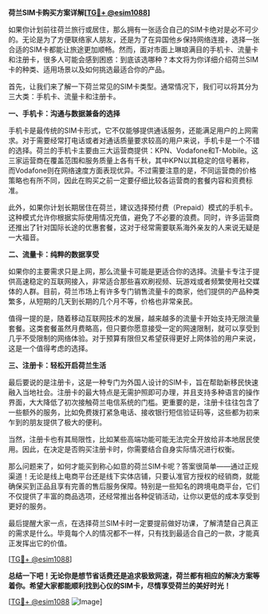 **荷兰SIM卡购买方案详解[[TG💪+ @esim1088](https://t.me/s/esim1088)]**

如果你计划前往荷兰旅行或居住，那么拥有一张适合自己的SIM卡绝对是必不可少的。无论是为了方便联络家人朋友，还是为了在异国他乡保持网络连接，选择一张合适的SIM卡都能让旅途更加顺畅。然而，面对市面上琳琅满目的手机卡、流量卡和注册卡，很多人可能会感到困惑：到底该选哪种？本文将为你详细介绍荷兰SIM卡的种类、适用场景以及如何挑选最适合你的产品。

首先，让我们来了解一下荷兰常见的SIM卡类型。通常情况下，我们可以将其分为三大类：手机卡、流量卡和注册卡。

**一、手机卡：沟通与数据兼备的选择**

手机卡是最传统的SIM卡形式，它不仅能够提供通话服务，还能满足用户的上网需求。对于需要经常打电话或者对通话质量要求较高的用户来说，手机卡是一个不错的选择。荷兰的手机卡主要由三大运营商提供：KPN、Vodafone和T-Mobile。这三家运营商在覆盖范围和服务质量上各有千秋，其中KPN以其稳定的信号著称，而Vodafone则在网络速度方面表现优异。不过需要注意的是，不同运营商的价格策略也有所不同，因此在购买之前一定要仔细比较各运营商的套餐内容和资费标准。

此外，如果你计划长期居住在荷兰，建议选择预付费（Prepaid）模式的手机卡。这种模式允许你根据实际使用情况充值，避免了不必要的浪费。同时，许多运营商还推出了针对国际长途的优惠套餐，这对于经常需要联系海外亲友的人来说无疑是一大福音。

**二、流量卡：纯粹的数据享受**

如果你的主要需求只是上网，那么流量卡可能是更适合你的选择。流量卡专注于提供高速稳定的互联网接入，非常适合那些喜欢刷视频、玩游戏或者频繁使用社交媒体的人群。目前，荷兰市场上有许多专门销售流量卡的商家，他们提供的产品种类繁多，从短期的几天到长期的几个月不等，价格也非常亲民。

值得一提的是，随着移动互联网技术的发展，越来越多的流量卡开始支持无限流量套餐。这类套餐虽然月费略高，但只要你愿意接受一定的网速限制，就可以享受到几乎不受限制的网络体验。对于预算有限但又希望获得更好上网体验的用户来说，这是一个值得考虑的选择。

**三、注册卡：轻松开启荷兰生活**

最后要说的是注册卡，这是一种专门为外国人设计的SIM卡，旨在帮助新移民快速融入当地社会。注册卡的最大特点是无需护照即可办理，并且支持多种语言的操作界面，大大降低了初次接触荷兰电信系统的门槛。更重要的是，注册卡往往包含了一些额外的服务，比如免费拨打紧急电话、接收银行短信验证码等，这些都为初来乍到的朋友提供了极大的便利。

当然，注册卡也有其局限性，比如某些高端功能可能无法完全开放给非本地居民使用。因此，在决定是否购买注册卡时，你需要结合自身实际情况进行权衡。

那么问题来了，如何才能买到称心如意的荷兰SIM卡呢？答案很简单——通过正规渠道！无论是线上电商平台还是线下实体店铺，只要认准官方授权的经销商，就能确保买到正品且享有完善的售后服务保障。特别是一些知名的跨境电商平台，它们不仅提供了丰富的商品选项，还经常推出各种促销活动，让你以更低的成本享受到更好的服务。

最后提醒大家一点，在选择荷兰SIM卡时一定要提前做好功课，了解清楚自己真正的需求是什么。毕竟每个人的情况都不一样，只有找到最适合自己的一款，才能真正发挥出它的价值。

[[TG💪+ @esim1088](https://t.me/s/esim1088)] 

**总结一下吧！无论你是想节省话费还是追求极致网速，荷兰都有相应的解决方案等着你。希望大家都能顺利找到心仪的SIM卡，尽情享受荷兰的美好时光！**

[[TG💪+ @esim1088](https://t.me/s/esim1088) ![Image](https://i.postimg.cc/4NQfJmqS/Snipaste-2025-05-13-00-14-12.png)]